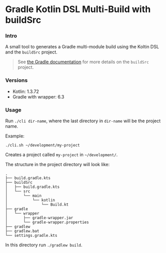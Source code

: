 # Gradle Kotlin DSL Multi-Build with buildSrc

### Intro

A small tool to generates a Gradle multi-module build using the Koltin DSL and the `buildSrc` project.

> See [the Gradle documentation](https://docs.gradle.org/current/userguide/organizing_gradle_projects.html#sec:build_sources) for more details on the `buildSrc` project.

### Versions

- Kotlin: 1.3.72
- Gradle with wrapper: 6.3

### Usage

Run `./cli dir-name`, where the last directory in `dir-name` will be the project name.

Example:

```
./cli.sh ~/development/my-project
```

Creates a project called `my-project` in `~/development/`.

The structure in the project directory will look like:
```
.
├── build.gradle.kts
├── buildSrc
│   ├── build.gradle.kts
│   └── src
│       └── main
│           └── kotlin
│               └── Build.kt
├── gradle
│   └── wrapper
│       ├── gradle-wrapper.jar
│       └── gradle-wrapper.properties
├── gradlew
├── gradlew.bat
└── settings.gradle.kts
```

In this directory run `./gradlew build`.
